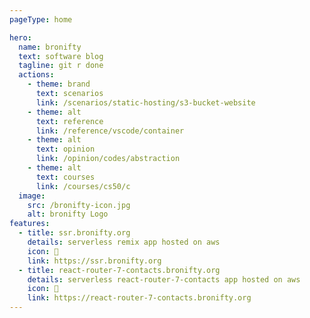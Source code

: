 ```yaml
---
pageType: home

hero:
  name: bronifty
  text: software blog
  tagline: git r done
  actions:
    - theme: brand
      text: scenarios
      link: /scenarios/static-hosting/s3-bucket-website
    - theme: alt
      text: reference
      link: /reference/vscode/container
    - theme: alt
      text: opinion
      link: /opinion/codes/abstraction
    - theme: alt
      text: courses
      link: /courses/cs50/c
  image:
    src: /bronifty-icon.jpg
    alt: bronifty Logo
features:
  - title: ssr.bronifty.org
    details: serverless remix app hosted on aws
    icon: 🚀
    link: https://ssr.bronifty.org
  - title: react-router-7-contacts.bronifty.org
    details: serverless react-router-7-contacts app hosted on aws
    icon: 🌈
    link: https://react-router-7-contacts.bronifty.org
---
```

